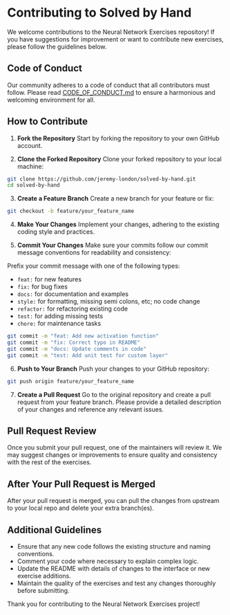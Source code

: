 # Contributing to Solved by Hand

We welcome contributions to the Neural Network Exercises repository! If you have suggestions for improvement or want to contribute new exercises, please follow the guidelines below.

## Code of Conduct

Our community adheres to a code of conduct that all contributors must follow. Please read [CODE_OF_CONDUCT.md](./CODE_OF_CONDUCT.md) to ensure a harmonious and welcoming environment for all.

## How to Contribute

1. **Fork the Repository**
   Start by forking the repository to your own GitHub account.

2. **Clone the Forked Repository**
   Clone your forked repository to your local machine:

```bash
git clone https://github.com/jeremy-london/solved-by-hand.git
cd solved-by-hand
```

3. **Create a Feature Branch**
Create a new branch for your feature or fix:

```bash
git checkout -b feature/your_feature_name
```

4. **Make Your Changes**
Implement your changes, adhering to the existing coding style and practices.

5. **Commit Your Changes**
Make sure your commits follow our commit message conventions for readability and consistency:

Prefix your commit message with one of the following types:

- `feat:` for new features
- `fix:` for bug fixes
- `docs:` for documentation and examples
- `style:` for formatting, missing semi colons, etc; no code change
- `refactor:` for refactoring existing code
- `test:` for adding missing tests
- `chore:` for maintenance tasks

```bash
git commit -m "feat: Add new activation function"
git commit -m "fix: Correct typo in README"
git commit -m "docs: Update comments in code"
git commit -m "test: Add unit test for custom layer"
```

6. **Push to Your Branch**
Push your changes to your GitHub repository:

```bash
git push origin feature/your_feature_name
```

7. **Create a Pull Request**
Go to the original repository and create a pull request from your feature branch. Please provide a detailed description of your changes and reference any relevant issues.

## Pull Request Review

Once you submit your pull request, one of the maintainers will review it. We may suggest changes or improvements to ensure quality and consistency with the rest of the exercises.

## After Your Pull Request is Merged

After your pull request is merged, you can pull the changes from upstream to your local repo and delete your extra branch(es).

## Additional Guidelines

- Ensure that any new code follows the existing structure and naming conventions.
- Comment your code where necessary to explain complex logic.
- Update the README with details of changes to the interface or new exercise additions.
- Maintain the quality of the exercises and test any changes thoroughly before submitting.

Thank you for contributing to the Neural Network Exercises project!
